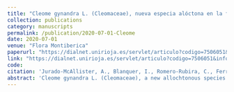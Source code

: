 ```yaml
---
title: "Cleome gynandra L. (Cleomaceae), nueva especia alóctona en la flora continental europea continental"
collection: publications
category: manuscripts
permalink: /publication/2020-07-01-Cleome
date: 2020-07-01
venue: "Flora Montiberica"
paperurl: "https://dialnet.unirioja.es/servlet/articulo?codigo=7506051&info=resume"
link: "https://dialnet.unirioja.es/servlet/articulo?codigo=7506051&info=resumen"
code: 
citation: 'Jurado-McAllister, A., Blanquer, I., Romero-Rubira, C., Ferrando-Pardo I., Laguna, E. y Ferrer-Gallego P. (2020). Cleome gynandra L. (Cleomaceae), nueva especie alóctona en la flora europea. Flora Monteiberica, 77. 86-90'   
abstract: 'Cleome gynandra L. (Cleomaceae), a new allochtonous species in the European continental flora. A new exotic plant species to Europe, Cleome gynandra L. (Cleomaceae), has been detected in Valencia (Spain), using the ‘seed stowaway’ strategy in horticultural substrata under greenhouse conditions.'
---
```

